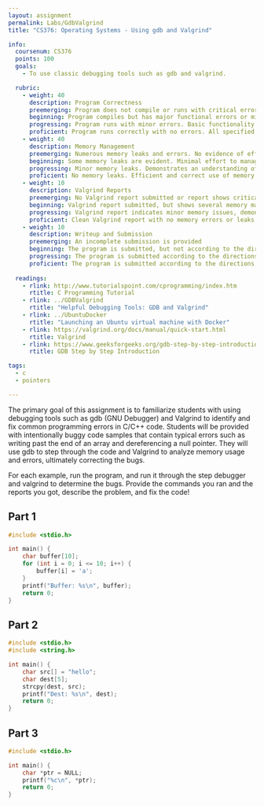```yaml
---
layout: assignment
permalink: Labs/GdbValgrind
title: "CS376: Operating Systems - Using gdb and Valgrind"

info:
  coursenum: CS376
  points: 100
  goals:
    - To use classic debugging tools such as gdb and valgrind.

  rubric:
    - weight: 40
      description: Program Correctness
      preemerging: Program does not compile or runs with critical errors that prevent functionality testing.
      beginning: Program compiles but has major functional errors or missing key components.
      progressing: Program runs with minor errors. Basic functionality is implemented, but there are issues in output or behavior.
      proficient: Program runs correctly with no errors. All specified functionalities are correctly implemented and produce accurate results.
    - weight: 40
      description: Memory Management
      preemerging: Numerous memory leaks and errors. No evidence of effort to manage memory correctly.
      beginning: Some memory leaks are evident. Minimal effort to manage memory is observed.
      progressing: Minor memory leaks. Demonstrates an understanding of memory management, but with some oversights.
      proficient: No memory leaks. Efficient and correct use of memory management techniques. Valgrind report is clean with no issues reported.
    - weight: 10
      description: Valgrind Reports
      preemerging: No Valgrind report submitted or report shows critical memory management issues.
      beginning: Valgrind report submitted, but shows several memory management issues.
      progressing: Valgrind report indicates minor memory issues, demonstrating some proficiency in memory management.
      proficient: Clean Valgrind report with no memory errors or leaks, indicating thorough and effective memory management.
    - weight: 10
      description: Writeup and Submission
      preemerging: An incomplete submission is provided
      beginning: The program is submitted, but not according to the directions in one or more ways (for example, because it is lacking a readme writeup or missing answers to written questions)
      progressing: The program is submitted according to the directions with a minor omission or correction needed, including a readme writeup describing the solution and answering nearly all questions posed in the instructions
      proficient: The program is submitted according to the directions, including a readme writeup describing the solution and answering all questions posed in the instructions
      
  readings:  
    - rlink: http://www.tutorialspoint.com/cprogramming/index.htm
      rtitle: C Programming Tutorial
    - rlink: ../GDBValgrind
      rtitle: "Helpful Debugging Tools: GDB and Valgrind"
    - rlink: ../UbuntuDocker
      rtitle: "Launching an Ubuntu virtual machine with Docker"      
    - rlink: https://valgrind.org/docs/manual/quick-start.html
      rtitle: Valgrind
    - rlink: https://www.geeksforgeeks.org/gdb-step-by-step-introduction/
      rtitle: GDB Step by Step Introduction

tags:
  - c
  - pointers

---
```


The primary goal of this assignment is to familiarize students with using debugging tools such as gdb (GNU Debugger) and Valgrind to identify and fix common programming errors in C/C++ code. Students will be provided with intentionally buggy code samples that contain typical errors such as writing past the end of an array and dereferencing a null pointer. They will use gdb to step through the code and Valgrind to analyze memory usage and errors, ultimately correcting the bugs.

For each example, run the program, and run it through the step debugger and valgrind to determine the bugs.  Provide the commands you ran and the reports you got, describe the problem, and fix the code!

## Part 1

```c
#include <stdio.h>

int main() {
    char buffer[10];
    for (int i = 0; i <= 10; i++) {
        buffer[i] = 'a'; 
    }
    printf("Buffer: %s\n", buffer);
    return 0;
}
```

## Part 2

```c
#include <stdio.h>
#include <string.h>

int main() {
    char src[] = "hello";
    char dest[5]; 
    strcpy(dest, src); 
    printf("Dest: %s\n", dest);
    return 0;
}
```

## Part 3

```c
#include <stdio.h>

int main() {
    char *ptr = NULL; 
    printf("%c\n", *ptr); 
    return 0;
}
```